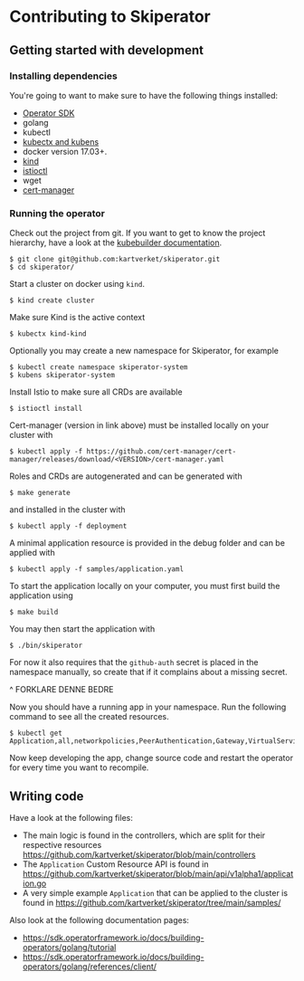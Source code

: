# Contributing to Skiperator

## Getting started with development

### Installing dependencies

You're going to want to make sure to have the following things installed:

- [Operator SDK](https://sdk.operatorframework.io/docs/building-operators/golang/installation)
- golang
- kubectl
- [kubectx and kubens](https://github.com/ahmetb/kubectx)
- docker version 17.03+.
- [kind](https://kind.sigs.k8s.io)
- [istioctl](https://istio.io/latest/docs/setup/install/istioctl/)
- wget
- [cert-manager](https://cert-manager.io/docs/installation/)

### Running the operator

Check out the project from git. If you want to get to know the project
hierarchy, have a look at the [kubebuilder documentation](https://book.kubebuilder.io/cronjob-tutorial/basic-project.html).

```
$ git clone git@github.com:kartverket/skiperator.git
$ cd skiperator/
```

Start a cluster on docker using `kind`.

```
$ kind create cluster
```

Make sure Kind is the active context

```
$ kubectx kind-kind
```

Optionally you may create a new namespace for Skiperator, for example

```
$ kubectl create namespace skiperator-system
$ kubens skiperator-system
```

Install Istio to make sure all CRDs are available

```
$ istioctl install
```

Cert-manager (version in link above) must be installed locally on your cluster with

```
$ kubectl apply -f https://github.com/cert-manager/cert-manager/releases/download/<VERSION>/cert-manager.yaml
```

Roles and CRDs are autogenerated and can be generated with

```
$ make generate
```

and installed in the cluster with

```
$ kubectl apply -f deployment
```

A minimal application resource is provided in the debug folder and can be applied with

```
$ kubectl apply -f samples/application.yaml
```

To start the application locally on your computer, you must first build the application using

```
$ make build
```

You may then start the application with

```
$ ./bin/skiperator
```

For now it also requires that the `github-auth` secret is placed in the
namespace manually, so create that if it complains about a missing secret.

^ FORKLARE DENNE BEDRE

Now you should have a running app in your namespace. Run the following command
to see all the created resources.

```
$ kubectl get Application,all,networkpolicies,PeerAuthentication,Gateway,VirtualService,Sidecar
```

Now keep developing the app, change source code and restart the operator for
every time you want to recompile.

## Writing code

Have a look at the following files:

- The main logic is found in the controllers, which are split for their respective resources https://github.com/kartverket/skiperator/blob/main/controllers
- The `Application` Custom Resource API is found in https://github.com/kartverket/skiperator/blob/main/api/v1alpha1/application.go
- A very simple example `Application` that can be applied to the cluster is found in https://github.com/kartverket/skiperator/tree/main/samples/

Also look at the following documentation pages:

- https://sdk.operatorframework.io/docs/building-operators/golang/tutorial
- https://sdk.operatorframework.io/docs/building-operators/golang/references/client/

